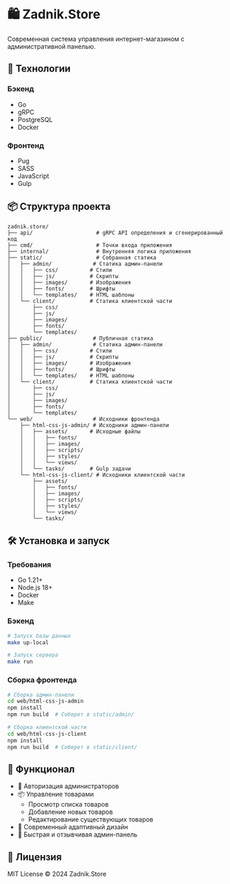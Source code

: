 # 🛍 Zadnik.Store

Современная система управления интернет-магазином с административной панелью.

## 🚀 Технологии

### Бэкенд
- Go
- gRPC
- PostgreSQL
- Docker

### Фронтенд
- Pug
- SASS
- JavaScript
- Gulp

## 📦 Структура проекта

```
zadnik.store/
├── api/                    # gRPC API определения и сгенерированный код
├── cmd/                    # Точки входа приложения
├── internal/               # Внутренняя логика приложения
├── static/                 # Собранная статика
│   ├── admin/             # Статика админ-панели
│   │   ├── css/          # Стили
│   │   ├── js/           # Скрипты
│   │   ├── images/       # Изображения
│   │   ├── fonts/        # Шрифты
│   │   └── templates/    # HTML шаблоны
│   └── client/           # Статика клиентской части
│       ├── css/
│       ├── js/
│       ├── images/
│       ├── fonts/
│       └── templates/
├── public/                # Публичная статика
│   ├── admin/             # Статика админ-панели
│   │   ├── css/          # Стили
│   │   ├── js/           # Скрипты
│   │   ├── images/       # Изображения
│   │   ├── fonts/        # Шрифты
│   │   └── templates/    # HTML шаблоны
│   └── client/           # Статика клиентской части
│       ├── css/
│       ├── js/
│       ├── images/
│       ├── fonts/
│       └── templates/
└── web/                   # Исходники фронтенда
    ├── html-css-js-admin/ # Исходники админ-панели
    │   ├── assets/       # Исходные файлы
    │   │   ├── fonts/
    │   │   ├── images/
    │   │   ├── scripts/
    │   │   ├── styles/
    │   │   └── views/
    │   └── tasks/        # Gulp задачи
    └── html-css-js-client/ # Исходники клиентской части
        ├── assets/
        │   ├── fonts/
        │   ├── images/
        │   ├── scripts/
        │   ├── styles/
        │   └── views/
        └── tasks/
```

## 🛠 Установка и запуск

### Требования
- Go 1.21+
- Node.js 18+
- Docker
- Make

### Бэкенд
```bash
# Запуск базы данных
make up-local

# Запуск сервера
make run
```

### Сборка фронтенда
```bash
# Сборка админ-панели
cd web/html-css-js-admin
npm install
npm run build  # Соберет в static/admin/

# Сборка клиентской части
cd web/html-css-js-client
npm install
npm run build  # Соберет в static/client/
```

## 🔑 Функционал

- 👤 Авторизация администраторов
- 📦 Управление товарами
  - Просмотр списка товаров
  - Добавление новых товаров
  - Редактирование существующих товаров
- 🎨 Современный адаптивный дизайн
- 🚀 Быстрая и отзывчивая админ-панель

## 📝 Лицензия

MIT License © 2024 Zadnik.Store